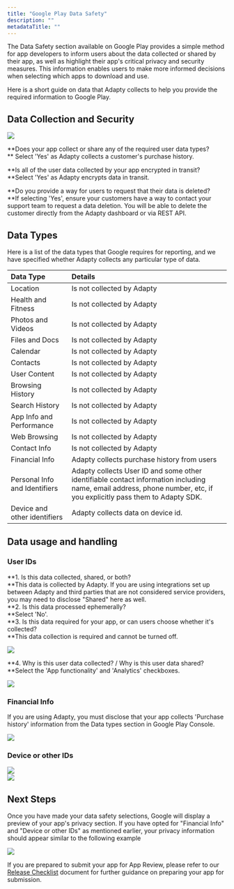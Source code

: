 ```yaml
---
title: "Google Play Data Safety"
description: ""
metadataTitle: ""
---
```


The Data Safety section available on Google Play provides a simple method for app developers to inform users about the data collected or shared by their app, as well as highlight their app's critical privacy and security measures. This information enables users to make more informed decisions when selecting which apps to download and use.

Here is a short guide on data that Adapty collects to help you provide the required information to Google Play.

## Data Collection and Security


<div style={{ textAlign: 'center' }}>
  <img 
    src="https://files.readme.io/3508c24-image4.png" 
    style={{ width: '700px', border: '1px solid grey' }}
  />
</div>





**Does your app collect or share any of the required user data types?  
** Select 'Yes' as Adapty collects a customer's purchase history.

**Is all of the user data collected by your app encrypted in transit?  
**Select 'Yes' as  Adapty encrypts data in transit.

**Do you provide a way for users to request that their data is deleted?  
**If selecting 'Yes', ensure your customers have a way to contact your support team to request a data deletion. You will be able to delete the customer directly from the Adapty dashboard or via REST API.

## Data Types

Here is a list of the data types that Google requires for reporting, and we have specified whether Adapty collects any particular type of data.

| Data Type                     | Details                                                                                                                                                              |
| :---------------------------- | :------------------------------------------------------------------------------------------------------------------------------------------------------------------- |
| Location                      | Is not collected by Adapty                                                                                                                                           |
| Health and Fitness            | Is not collected by Adapty                                                                                                                                           |
| Photos and Videos             | Is not collected by Adapty                                                                                                                                           |
| Files and Docs                | Is not collected by Adapty                                                                                                                                           |
| Calendar                      | Is not collected by Adapty                                                                                                                                           |
| Contacts                      | Is not collected by Adapty                                                                                                                                           |
| User Content                  | Is not collected by Adapty                                                                                                                                           |
| Browsing History              | Is not collected by Adapty                                                                                                                                           |
| Search History                | Is not collected by Adapty                                                                                                                                           |
| App Info and Performance      | Is not collected by Adapty                                                                                                                                           |
| Web Browsing                  | Is not collected by Adapty                                                                                                                                           |
| Contact Info                  | Is not collected by Adapty                                                                                                                                           |
| Financial Info                | Adapty collects purchase history from users                                                                                                                          |
| Personal Info and Identifiers | Adapty collects User ID and some other identifiable contact information including name, email address, phone number, etc, if you explicitly pass them to Adapty SDK. |
| Device and other identifiers  | Adapty collects data on device id.                                                                                                                                   |

## Data usage and handling

### User IDs

**1. Is this data collected, shared, or both?  
**This data is collected by Adapty. If you are using integrations set up between Adapty and third parties that are not considered service providers, you may need to disclose "Shared" here as well.  
**2. Is this data processed ephemerally?  
**Select 'No'.  
**3. Is this data required for your app, or can users choose whether it's collected?  
**This data collection is required and cannot be turned off.


<div style={{ textAlign: 'center' }}>
  <img 
    src="https://files.readme.io/2c60161-image5.png" 
    style={{ width: '700px', border: '1px solid grey' }}
  />
</div>





**4. Why is this user data collected? / Why is this user data shared?  
**Select the 'App functionality' and 'Analytics' checkboxes.


<div style={{ textAlign: 'center' }}>
  <img 
    src="https://files.readme.io/07a3c9e-image2.png" 
    style={{ width: '700px', border: '1px solid grey' }}
  />
</div>





### Financial Info

If you are using Adapty, you must disclose that your app collects 'Purchase history' information from the Data types section in Google Play Console. 


<div style={{ textAlign: 'center' }}>
  <img 
    src="https://files.readme.io/1057870-image7.png" 
    style={{ width: '700px', border: '1px solid grey' }}
  />
</div>





### Device or other IDs


<div style={{ textAlign: 'center' }}>
  <img 
    src="https://files.readme.io/d10f132-CleanShot_2023-03-01_at_17.55.312x.png" 
    style={{ width: '700px', border: '1px solid grey' }}
  />
</div>






<div style={{ textAlign: 'center' }}>
  <img 
    src="https://files.readme.io/ccb1a2a-image5.png" 
    style={{ width: '700px', border: '1px solid grey' }}
  />
</div>





## Next Steps

Once you have made your data safety selections, Google will display a preview of your app's privacy section. If you have opted for "Financial Info" and "Device or other IDs" as mentioned earlier, your privacy information should appear similar to the following example


<div style={{ textAlign: 'center' }}>
  <img 
    src="https://files.readme.io/e8d9b73-image3.png" 
    style={{ width: '700px', border: '1px solid grey' }}
  />
</div>





If you are prepared to submit your app for App Review, please refer to our [Release Checklist](https://docs.adapty.io/docs/release-checklist) document for further guidance on preparing your app for submission.